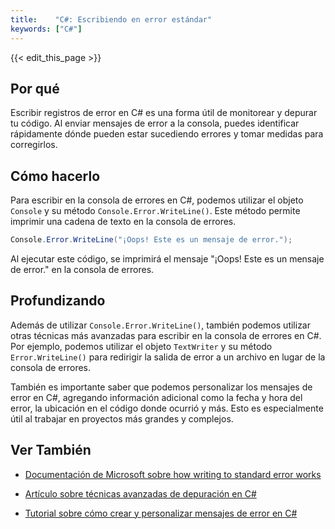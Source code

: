 ```yaml
---
title:    "C#: Escribiendo en error estándar"
keywords: ["C#"]
---
```


{{< edit_this_page >}}

## Por qué

Escribir registros de error en C# es una forma útil de monitorear y depurar tu código. Al enviar mensajes de error a la consola, puedes identificar rápidamente dónde pueden estar sucediendo errores y tomar medidas para corregirlos.

## Cómo hacerlo

Para escribir en la consola de errores en C#, podemos utilizar el objeto `Console` y su método `Console.Error.WriteLine()`. Este método permite imprimir una cadena de texto en la consola de errores.

```C#
Console.Error.WriteLine("¡Oops! Este es un mensaje de error.");
```

Al ejecutar este código, se imprimirá el mensaje "¡Oops! Este es un mensaje de error." en la consola de errores.

## Profundizando

Además de utilizar `Console.Error.WriteLine()`, también podemos utilizar otras técnicas más avanzadas para escribir en la consola de errores en C#. Por ejemplo, podemos utilizar el objeto `TextWriter` y su método `Error.WriteLine()` para redirigir la salida de error a un archivo en lugar de la consola de errores.

También es importante saber que podemos personalizar los mensajes de error en C#, agregando información adicional como la fecha y hora del error, la ubicación en el código donde ocurrió y más. Esto es especialmente útil al trabajar en proyectos más grandes y complejos.

## Ver También

- [Documentación de Microsoft sobre how writing to standard error works](https://docs.microsoft.com/en-us/dotnet/api/system.console.error)

- [Artículo sobre técnicas avanzadas de depuración en C#](https://www.red-gate.com/simple-talk/dotnet/net-development/debugging-techniques-in-visual-studio/) 

- [Tutorial sobre cómo crear y personalizar mensajes de error en C#](https://exceptionnotfound.net/understanding-c-exception-classes-and-custom-exceptions/)